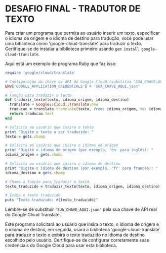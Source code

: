 # DESAFIO FINAL - TRADUTOR DE TEXTO
Para criar um programa que permita ao usuário inserir um texto, especificar o idioma de origem e o idioma de destino para tradução, você pode usar uma biblioteca como 'google-cloud-translate' para traduzir o texto. Certifique-se de instalar a biblioteca primeiro usando `gem install google-cloud-translate`.

Aqui está um exemplo de programa Ruby que faz isso:

```ruby
require 'google/cloud/translate'

# Configuração da chave de API do Google Cloud (substitua 'SUA_CHAVE_AQUI' pela sua chave real)
ENV['GOOGLE_APPLICATION_CREDENTIALS'] = 'SUA_CHAVE_AQUI.json'

# Função para traduzir o texto
def traduzir_texto(texto, idioma_origem, idioma_destino)
  translate = Google::Cloud::Translate.new
  traducao = translate.translate(texto, from: idioma_origem, to: idioma_destino)
  return traducao.text
end

# Solicita ao usuário que insira o texto
print "Digite o texto a ser traduzido: "
texto = gets.chomp

# Solicita ao usuário que insira o idioma de origem
print "Digite o idioma de origem (por exemplo, 'en' para inglês): "
idioma_origem = gets.chomp

# Solicita ao usuário que insira o idioma de destino
print "Digite o idioma de destino (por exemplo, 'fr' para francês): "
idioma_destino = gets.chomp

# Chama a função para traduzir o texto
texto_traduzido = traduzir_texto(texto, idioma_origem, idioma_destino)

# Exibe o texto traduzido
puts "Texto traduzido: #{texto_traduzido}"
```

Lembre-se de substituir `'SUA_CHAVE_AQUI.json'` pela sua chave de API real do Google Cloud Translate.

Este programa solicitará ao usuário que insira o texto, o idioma de origem e o idioma de destino, em seguida, usará a biblioteca 'google-cloud-translate' para traduzir o texto e exibirá o texto traduzido no idioma de destino escolhido pelo usuário. Certifique-se de configurar corretamente suas credenciais do Google Cloud para usar esta biblioteca.